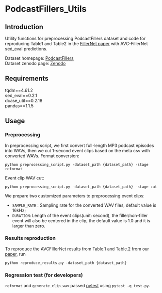 # PodcastFillers_Utils

## Introduction
Utility functions for preprocessing PodcastFillers dataset and code for reproducing Table1 and Table2 in the [FillerNet paper](https://arxiv.org/abs/2203.15135) with AVC-FillerNet sed_eval predictions. 

Dataset homepage: [PodcastFillers](PodcastFillers.github.io)\
Dataset zenodo page: [Zenodo](https://zenodo.org/record/6609215#.Ys3rXuzMKdZ)

## Requirements
tqdm==4.61.2\
sed_eval==0.2.1\
dcase_util==0.2.18\
pandas==1.1.5

## Usage

### Preprocessing
In preprocessing script, we first convert full-length MP3 podcast episodes into WAVs, then we cut 1-second event clips based on the meta csv with converted WAVs. Format conversion:
```
python preprocessing_script.py -dataset_path {dataset_path} -stage reformat
```

Event clip WAV cut:
```
python preprocessing_script.py -dataset_path {dataset_path} -stage cut
```

We prepare two customized parameters to preprocessing event clips:
- `SAMPLE_RATE` : Sampling rate for the converted WAV files, default value is 16kHz;
- `DURATION`: Length of the event clips(unit: second), the filler/non-filler event will also be centered in the clip, the default value is 1.0 and it is larger than zero. 

### Results reproduction
To reproduce the AVCFIllerNet results from Table.1 and Table.2 from our [paper](https://arxiv.org/abs/2203.15135), run
```
python reproduce_results.py -dataset_path {dataset_path}
```

### Regression test (for developers)

`reformat` and `generate_clip_wav` passed [pytest](https://docs.pytest.org/en/7.1.x/index.html) using `pytest -q test.py`.
